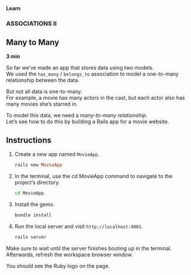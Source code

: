 #### Learn

### ASSOCIATIONS II

## Many to Many

**3 min**

So far we’ve made an app that stores data using two models. <br>
We used the `has_many` / `belongs_to` association to model a one-to-many relationship between the data.

But not all data is one-to-many. <br>
For example, a movie has many actors in the cast, but each actor also has many movies she’s starred in.

To model this data, we need a <i>many-to-many relationship</i>. <br>
Let’s see how to do this by building a Rails app for a movie website.

## Instructions

1. Create a new app named `MovieApp`.

   ```ruby
   rails new MovieApp
   ```

2. In the terminal, use the cd MovieApp command to navigate to the project’s directory.

   ```bash
   cd MovieApp
   ```

3. Install the gems.

   ```ruby
   bundle install
   ```

4. Run the local server and visit `http://localhost:4001`.

   ```ruby
   rails server
   ```

Make sure to wait until the server finishes booting up in the terminal. <br>
Afterwards, refresh the workspace browser window.

You should see the Ruby logo on the page.
